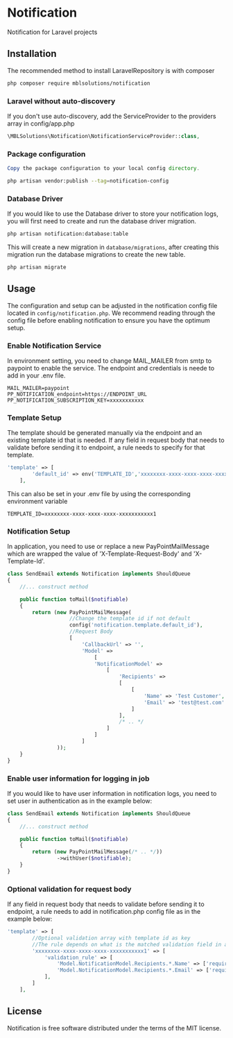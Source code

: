 # Notification

Notification for Laravel projects

## Installation

The recommended method to install LaravelRepository is with composer

```bash
php composer require mblsolutions/notification
```
### Laravel without auto-discovery

If you don't use auto-discovery, add the ServiceProvider to the providers array in config/app.php

```php
\MBLSolutions\Notification\NotificationServiceProvider::class,
```

### Package configuration

```php
Copy the package configuration to your local config directory.
```

```bash
php artisan vendor:publish --tag=notification-config
```

### Database Driver

If you would like to use the Database driver to store your notification logs, you will first need to create and run the database
driver migration.

```bash
php artisan notification:database:table
```

This will create a new migration in `database/migrations`, after creating this migration run the database migrations to
create the new table.

````bash
php artisan migrate
````

## Usage

The configuration and setup can be adjusted in the notification config file located in `config/notification.php`. We 
recommend reading through the config file before enabling notification to ensure you have the optimum setup. 

### Enable Notification Service

In environment setting, you need to change MAIL_MAILER from smtp to paypoint to enable the service. The endpoint and credentials is neede to add in your .env file.

```dotenv
MAIL_MAILER=paypoint
PP_NOTIFICATION_endpoint=https://ENDPOINT_URL
PP_NOTIFICATION_SUBSCRIPTION_KEY=xxxxxxxxxxx
```

### Template Setup

The template should be generated manually via the endpoint and an existing template id that is needed. If any field in request body that needs to validate before sending it to endpoint, a rule needs to specify for that template.

```php
'template' => [
        'default_id' => env('TEMPLATE_ID','xxxxxxxx-xxxx-xxxx-xxxx-xxxxxxxxxxx1'),
    ],
```

This can also be set in your .env file by using the corresponding environment variable

```dotenv
TEMPLATE_ID=xxxxxxxx-xxxx-xxxx-xxxx-xxxxxxxxxxx1
```

### Notification Setup

In application, you need to use or replace a new PayPointMailMessage which are wrapped the value of 'X-Template-Request-Body' and 'X-Template-Id'.

```php
class SendEmail extends Notification implements ShouldQueue
{
    //... construct method

    public function toMail($notifiable)
    {
        return (new PayPointMailMessage(
                    //Change the template id if not default
                    config('notification.template.default_id'),
                    //Request Body
                    [   
                        'CallbackUrl' => '',
                        'Model' =>
                            [
                            'NotificationModel' =>
                                [
                                    'Recipients' =>
                                    [
                                        [
                                            'Name' => 'Test Customer',
                                            'Email' => 'test@test.com'
                                        ]
                                    ],
                                    /* .. */
                                ]
                            ]                 
                        ]
                ));
    }
}
```

### Enable user information for logging in job

If you would like to have user information in notification logs, you need to set user in authentication as in the example below:

```php
class SendEmail extends Notification implements ShouldQueue
{
    //... construct method

    public function toMail($notifiable)
    {
        return (new PayPointMailMessage(/* .. */))
                ->withUser($notifiable);
    }
}
```

### Optional validation for request body

If any field in request body that needs to validate before sending it to endpoint, a rule needs to add in notification.php config file as in the example below:

```php
'template' => [
        //Optional validation array with template id as key
        //The rule depends on what is the matched validation field in array from the above example of notification setup. e.g. $data
        'xxxxxxxx-xxxx-xxxx-xxxx-xxxxxxxxxxx1' => [
            'validation_rule' => [
                'Model.NotificationModel.Recipients.*.Name' => ['required', 'string', 'max:255'],
                'Model.NotificationModel.Recipients.*.Email' => ['required', 'email', 'max:255'],
            ],
        ]
    ],
```

## License

Notification is free software distributed under the terms of the MIT license.